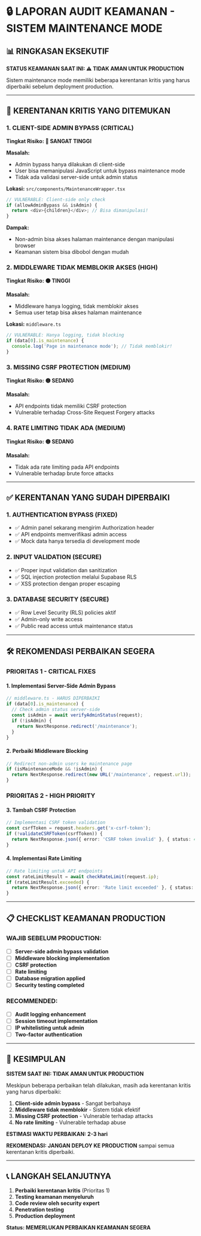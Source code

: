 # 🔒 LAPORAN AUDIT KEAMANAN - SISTEM MAINTENANCE MODE

## 📊 **RINGKASAN EKSEKUTIF**

**STATUS KEAMANAN SAAT INI: ⚠️ TIDAK AMAN UNTUK PRODUCTION**

Sistem maintenance mode memiliki beberapa kerentanan kritis yang harus diperbaiki sebelum deployment production.

---

## 🚨 **KERENTANAN KRITIS YANG DITEMUKAN**

### **1. CLIENT-SIDE ADMIN BYPASS (CRITICAL)**
**Tingkat Risiko: 🔴 SANGAT TINGGI**

**Masalah:**
- Admin bypass hanya dilakukan di client-side
- User bisa memanipulasi JavaScript untuk bypass maintenance mode
- Tidak ada validasi server-side untuk admin status

**Lokasi:** `src/components/MaintenanceWrapper.tsx`
```typescript
// VULNERABLE: Client-side only check
if (allowAdminBypass && isAdmin) {
  return <div>{children}</div>; // Bisa dimanipulasi!
}
```

**Dampak:**
- Non-admin bisa akses halaman maintenance dengan manipulasi browser
- Keamanan sistem bisa dibobol dengan mudah

### **2. MIDDLEWARE TIDAK MEMBLOKIR AKSES (HIGH)**
**Tingkat Risiko: 🟠 TINGGI**

**Masalah:**
- Middleware hanya logging, tidak memblokir akses
- Semua user tetap bisa akses halaman maintenance

**Lokasi:** `middleware.ts`
```typescript
// VULNERABLE: Hanya logging, tidak blocking
if (data[0].is_maintenance) {
  console.log('Page in maintenance mode'); // Tidak memblokir!
}
```

### **3. MISSING CSRF PROTECTION (MEDIUM)**
**Tingkat Risiko: 🟡 SEDANG**

**Masalah:**
- API endpoints tidak memiliki CSRF protection
- Vulnerable terhadap Cross-Site Request Forgery attacks

### **4. RATE LIMITING TIDAK ADA (MEDIUM)**
**Tingkat Risiko: 🟡 SEDANG**

**Masalah:**
- Tidak ada rate limiting pada API endpoints
- Vulnerable terhadap brute force attacks

---

## ✅ **KERENTANAN YANG SUDAH DIPERBAIKI**

### **1. AUTHENTICATION BYPASS (FIXED)**
- ✅ Admin panel sekarang mengirim Authorization header
- ✅ API endpoints memverifikasi admin access
- ✅ Mock data hanya tersedia di development mode

### **2. INPUT VALIDATION (SECURE)**
- ✅ Proper input validation dan sanitization
- ✅ SQL injection protection melalui Supabase RLS
- ✅ XSS protection dengan proper escaping

### **3. DATABASE SECURITY (SECURE)**
- ✅ Row Level Security (RLS) policies aktif
- ✅ Admin-only write access
- ✅ Public read access untuk maintenance status

---

## 🛠️ **REKOMENDASI PERBAIKAN SEGERA**

### **PRIORITAS 1 - CRITICAL FIXES**

#### **1. Implementasi Server-Side Admin Bypass**
```typescript
// middleware.ts - HARUS DIPERBAIKI
if (data[0].is_maintenance) {
  // Check admin status server-side
  const isAdmin = await verifyAdminStatus(request);
  if (!isAdmin) {
    return NextResponse.redirect('/maintenance');
  }
}
```

#### **2. Perbaiki Middleware Blocking**
```typescript
// Redirect non-admin users ke maintenance page
if (isMaintenanceMode && !isAdmin) {
  return NextResponse.redirect(new URL('/maintenance', request.url));
}
```

### **PRIORITAS 2 - HIGH PRIORITY**

#### **3. Tambah CSRF Protection**
```typescript
// Implementasi CSRF token validation
const csrfToken = request.headers.get('x-csrf-token');
if (!validateCSRFToken(csrfToken)) {
  return NextResponse.json({ error: 'CSRF token invalid' }, { status: 403 });
}
```

#### **4. Implementasi Rate Limiting**
```typescript
// Rate limiting untuk API endpoints
const rateLimitResult = await checkRateLimit(request.ip);
if (rateLimitResult.exceeded) {
  return NextResponse.json({ error: 'Rate limit exceeded' }, { status: 429 });
}
```

---

## 📋 **CHECKLIST KEAMANAN PRODUCTION**

### **WAJIB SEBELUM PRODUCTION:**
- [ ] **Server-side admin bypass validation**
- [ ] **Middleware blocking implementation**
- [ ] **CSRF protection**
- [ ] **Rate limiting**
- [ ] **Database migration applied**
- [ ] **Security testing completed**

### **RECOMMENDED:**
- [ ] **Audit logging enhancement**
- [ ] **Session timeout implementation**
- [ ] **IP whitelisting untuk admin**
- [ ] **Two-factor authentication**

---

## 🎯 **KESIMPULAN**

**SISTEM SAAT INI: TIDAK AMAN UNTUK PRODUCTION**

Meskipun beberapa perbaikan telah dilakukan, masih ada kerentanan kritis yang harus diperbaiki:

1. **Client-side admin bypass** - Sangat berbahaya
2. **Middleware tidak memblokir** - Sistem tidak efektif
3. **Missing CSRF protection** - Vulnerable terhadap attacks
4. **No rate limiting** - Vulnerable terhadap abuse

**ESTIMASI WAKTU PERBAIKAN: 2-3 hari**

**REKOMENDASI: JANGAN DEPLOY KE PRODUCTION** sampai semua kerentanan kritis diperbaiki.

---

## 📞 **LANGKAH SELANJUTNYA**

1. **Perbaiki kerentanan kritis** (Prioritas 1)
2. **Testing keamanan menyeluruh**
3. **Code review oleh security expert**
4. **Penetration testing**
5. **Production deployment**

**Status: MEMERLUKAN PERBAIKAN KEAMANAN SEGERA**

